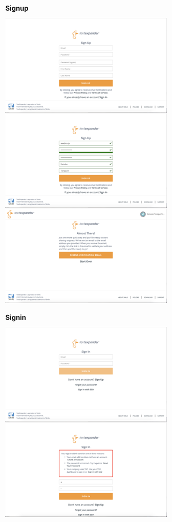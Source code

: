 ## Signup

<img src='./signup.png'>
<img src='./signup-2.png'>
<img src='./signup_2.png'>

## Signin
<img src='./signin.png'>
<img src='./signin_err.png'>
